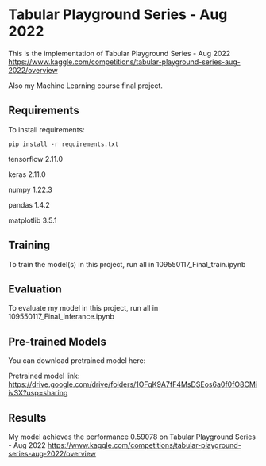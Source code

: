 # Tabular Playground Series - Aug 2022

This is the implementation of Tabular Playground Series - Aug 2022
https://www.kaggle.com/competitions/tabular-playground-series-aug-2022/overview

Also my Machine Learning course final project.
 
## Requirements

To install requirements:

```setup
pip install -r requirements.txt
```
tensorflow 2.11.0

keras 2.11.0

numpy 1.22.3

pandas 1.4.2

matplotlib 3.5.1

## Training

To train the model(s) in this project, run all in 109550117_Final_train.ipynb

## Evaluation

To evaluate my model in this project, run all in 109550117_Final_inferance.ipynb

## Pre-trained Models

You can download pretrained model here:

Pretrained model link: https://drive.google.com/drive/folders/1OFqK9A7fF4MsDSEos6a0f0fO8CMiivSX?usp=sharing

## Results

My model achieves the performance 0.59078 on 
Tabular Playground Series - Aug 2022
https://www.kaggle.com/competitions/tabular-playground-series-aug-2022/overview
